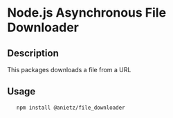# Node.js Asynchronous File Downloader

## Description

This packages downloads a file from a URL

## Usage

```bash
   npm install @anietz/file_downloader
```
